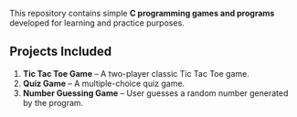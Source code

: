 This repository contains simple **C programming games and programs** developed for learning and practice purposes.

## Projects Included
1. **Tic Tac Toe Game** – A two-player classic Tic Tac Toe game.
2. **Quiz Game** – A multiple-choice quiz game.
3. **Number Guessing Game** – User guesses a random number generated by the program.
